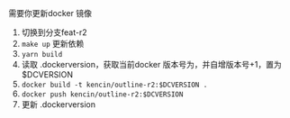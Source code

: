 需要你更新docker 镜像

1. 切换到分支feat-r2
2. `make up` 更新依赖
3. `yarn build`
4. 读取 .dockerversion，获取当前docker 版本号为，并自增版本号+1，置为 $DCVERSION
5. `docker build -t kencin/outline-r2:$DCVERSION .`
6. `docker push kencin/outline-r2:$DCVERSION`
7. 更新 .dockerversion